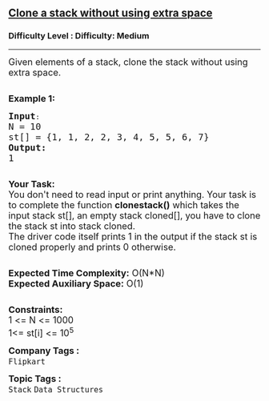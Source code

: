 <h2><a href="https://www.geeksforgeeks.org/problems/clone-a-stack-without-usinig-extra-space/0?show=10066">Clone a stack without using extra space</a></h2><h3>Difficulty Level : Difficulty: Medium</h3><hr><div class="problems_problem_content__Xm_eO"><p><span style="font-size:18px">Given elements of a stack, clone the stack without using extra space.</span></p>

<p><br>
<span style="font-size:18px"><strong>Example 1:</strong></span></p>

<pre><span style="font-size:18px"><strong>Input</strong></span>:
<span style="font-size:18px">N = 10
st[] = {1, 1, 2, 2, 3, 4, 5, 5, 6, 7}
<strong>Output:</strong>
1&nbsp;</span>
</pre>

<p><br>
<span style="font-size:18px"><strong>Your Task:&nbsp;&nbsp;</strong><br>
You don't need to read input or print anything. Your task is to complete the function <strong>clonestack()</strong>&nbsp;which takes the input stack st[], an empty stack cloned[], you have to clone the stack st into stack cloned.<br>
The driver code itself prints 1 in the output if the stack st is cloned properly and prints 0 otherwise.</span></p>

<p><br>
<span style="font-size:18px"><strong>Expected Time Complexity:</strong> O(N*N)<br>
<strong>Expected Auxiliary Space:</strong> O(1)</span><br>
&nbsp;</p>

<p><span style="font-size:18px"><strong>Constraints:</strong><br>
1 &lt;= N &lt;= 1000</span><br>
<span style="font-size:18px">1&lt;= st[i] &lt;= 10<sup>5</sup></span></p>
</div><p><span style=font-size:18px><strong>Company Tags : </strong><br><code>Flipkart</code>&nbsp;<br><p><span style=font-size:18px><strong>Topic Tags : </strong><br><code>Stack</code>&nbsp;<code>Data Structures</code>&nbsp;